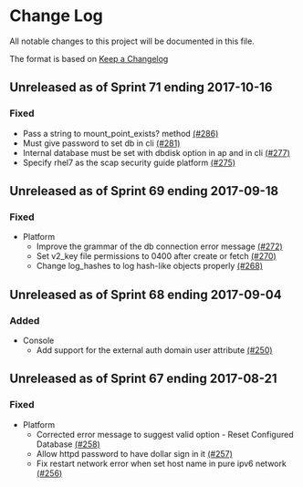 # Change Log

All notable changes to this project will be documented in this file.

The format is based on [Keep a Changelog](http://keepachangelog.com/en/1.0.0/)


## Unreleased as of Sprint 71 ending 2017-10-16

### Fixed
- Pass a string to mount_point_exists? method [(#286)](https://github.com/ManageIQ/manageiq-gems-pending/pull/286)
- Must give password to set db in cli [(#281)](https://github.com/ManageIQ/manageiq-gems-pending/pull/281)
- Internal database must be set with dbdisk option in ap and in cli [(#277)](https://github.com/ManageIQ/manageiq-gems-pending/pull/277)
- Specify rhel7 as the scap security guide platform [(#275)](https://github.com/ManageIQ/manageiq-gems-pending/pull/275)

## Unreleased as of Sprint 69 ending 2017-09-18

### Fixed
- Platform
  - Improve the grammar of the db connection error message [(#272)](https://github.com/ManageIQ/manageiq-gems-pending/pull/272)
  - Set v2_key file permissions to 0400 after create or fetch [(#270)](https://github.com/ManageIQ/manageiq-gems-pending/pull/270)
  - Change log_hashes to log hash-like objects properly [(#268)](https://github.com/ManageIQ/manageiq-gems-pending/pull/268)

## Unreleased as of Sprint 68 ending 2017-09-04

### Added
- Console
  - Add support for the external auth domain user attribute [(#250)](https://github.com/ManageIQ/manageiq-gems-pending/pull/250)

## Unreleased as of Sprint 67 ending 2017-08-21

### Fixed
- Platform
  - Corrected error message to suggest valid option - Reset Configured Database [(#258)](https://github.com/ManageIQ/manageiq-gems-pending/pull/258)
  - Allow httpd password to have dollar sign in it [(#257)](https://github.com/ManageIQ/manageiq-gems-pending/pull/257)
  - Fix restart network error when set host name in pure ipv6 network [(#256)](https://github.com/ManageIQ/manageiq-gems-pending/pull/256)
